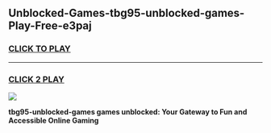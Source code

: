 
## Unblocked-Games-tbg95-unblocked-games-Play-Free-e3paj
<h3>
<a href="https://premium76.site?title=tbg95-unblocked-games&ref=15A">CLICK TO PLAY</a></h3>
<hr>

<h3>
<a href="https://premium76.site?title=tbg95-unblocked-games&ref=15A">CLICK 2 PLAY</a>
  
</h3>

<a href="https://premium76.site?title=tbg95-unblocked-games&ref=15A"><img src="https://clearcache.store/games.png"></a>


**tbg95-unblocked-games games unblocked: Your Gateway to Fun and Accessible Online Gaming**

